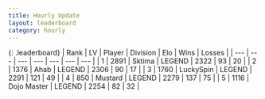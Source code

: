 ```yaml
---
title: Hourly Update
layout: leaderboard
category: hourly
---
```


{: .leaderboard}
| Rank | LV | Player | Division | Elo | Wins | Losses |
| --- | --- | --- | --- | --- | --- | --- |
| <span data-change="0">1</span> | 2891 | <span title="ID: 353063">Sktima</span> | LEGEND | <span data-change="0">2322</span> | <span data-change="0">93</span> | <span data-change="0">20</span> |
| <span data-change="0">2</span> | 1376 | <span title="ID: 402846">Ahab</span> | LEGEND | <span data-change="0">2306</span> | <span data-change="0">90</span> | <span data-change="0">17</span> |
| <span data-change="0">3</span> | 1760 | <span title="ID: 498412">LuckySpin</span> | LEGEND | <span data-change="0">2291</span> | <span data-change="0">121</span> | <span data-change="0">49</span> |
| <span data-change="0">4</span> | 850 | <span title="ID: 611082">Mustard</span> | LEGEND | <span data-change="7">2279</span> | <span data-change="1">137</span> | <span data-change="0">75</span> |
| <span data-change="0">5</span> | 1116 | <span title="ID: 431504">Dojo Master</span> | LEGEND | <span data-change="0">2254</span> | <span data-change="0">82</span> | <span data-change="0">32</span> |
